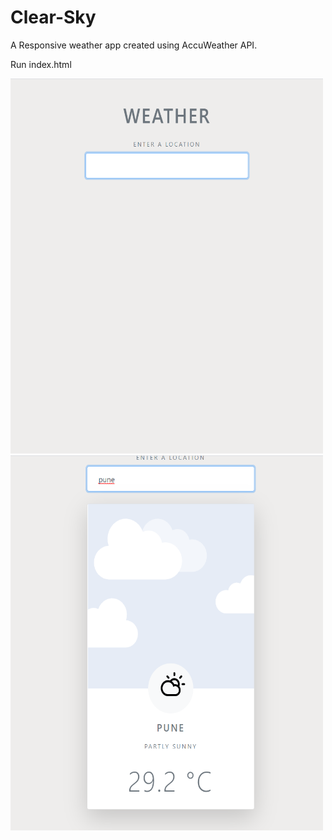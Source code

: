 # Clear-Sky
A Responsive weather app created using AccuWeather API.

Run index.html

<img src="https://github.com/shreyas710/Clear-Sky/raw/master/1.png" alt="alt text" width="500" height="600">

<img src="https://github.com/shreyas710/Clear-Sky/raw/master/2.png" alt="alt text" width="500" height="600">
